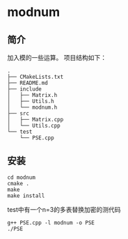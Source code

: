 # modnum

## 简介
  加入模的一些运算。
  项目结构如下：
```
.
├── CMakeLists.txt
├── README.md
├── include
│   ├── Matrix.h
│   ├── Utils.h
│   └── modnum.h
├── src
│   ├── Matrix.cpp
│   └── Utils.cpp
└── test
    └── PSE.cpp
```

## 安装
```shell
cd modnum
cmake .
make
make install
```
test中有一个n=3的多表替换加密的测代码
```shell
g++ PSE.cpp -l modnum -o PSE
./PSE
```
